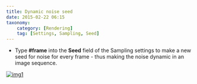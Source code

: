 ```yaml
---
title: Dynamic noise seed
date: 2015-02-22 06:15
taxonomy:
    category: [Rendering]
    tag: [Settings, Sampling, Seed]
---
```

* Type **#frame** into the **Seed** field of the Sampling settings to make a new seed for noise for every frame - thus making the noise dynamic in an image sequence.



[![img1](http://i.imgur.com/8uGVK9g.png)](http://i.imgur.com/8uGVK9g.png)
